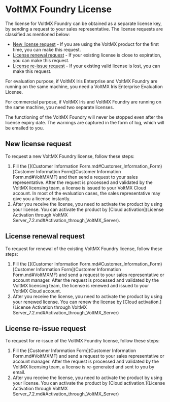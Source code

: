 ﻿

VoltMX Foundry License
===================

The license for VoltMX Foundry can be obtained as a separate license key, by sending a request to your sales representative. The license requests are classified as mentioned below:

*   [New license request](#new-license-request) - If you are using the VoltMX product for the first time, you can make this request.
*   [License renewal request](#license-renewal-request) - If your existing license is close to expiration, you can make this request.
*   [License re-issue request](#license-re-issue-request) - If your existing valid license is lost, you can make this request.

For evaluation purpose, if VoltMX Iris Enterprise and VoltMX Foundry are running on the same machine, you need a VoltMX Iris Enterprise Evaluation License.

For commercial purpose, if VoltMX Iris and VoltMX Foundry are running on the same machine, you need two separate licenses.

The functioning of the VoltMX Foundry will never be stopped even after the license expiry date. The warnings are captured in the form of log, which will be emailed to you.

New license request
-------------------

To request a new VoltMX Foundry license, follow these steps:

1.  Fill the [](Customer Information Form.md#Customer_Information_Form)[Customer Information Form](Customer Information Form.md#VoltMXMF) and then send a request to your sales representative. After the request is processed and validated by the VoltMX licensing team, a license is issued to your VoltMX Cloud account. In most of the evaluation cases, the sales representative may give you a license instantly.
2.  After you receive the license, you need to activate the product by using your license. You can activate the product by [Cloud activation](License Activation through VoltMX Server_7.2.md#Activation_through_VoltMX_Server).

License renewal request
-----------------------

To request for renewal of the existing VoltMX Foundry license, follow these steps:

1.  Fill the [](Customer Information Form.md#Customer_Information_Form)[Customer Information Form](Customer Information Form.md#VoltMXMF) and send a request to your sales representative or account manager. After the request is processed and validated by the VoltMX licensing team, the license is renewed and issued to your VoltMX Cloud account.
2.  After you receive the license, you need to activate the product by using your renewed license. You can renew the license by [Cloud activation.](License Activation through VoltMX Server_7.2.md#Activation_through_VoltMX_Server)

License re-issue request
------------------------

To request for re-issue of the VoltMX Foundry license, follow these steps:

1.  Fill the [Customer Information Form](Customer Information Form.md#VoltMXMF) and send a request to your sales representative or account manager. After the request is processed and validated by the VoltMX licensing team, a license is re-generated and sent to you by email.
2.  After you receive the license, you need to activate the product by using your license. You can activate the product by [Cloud activation.](License Activation through VoltMX Server_7.2.md#Activation_through_VoltMX_Server)
